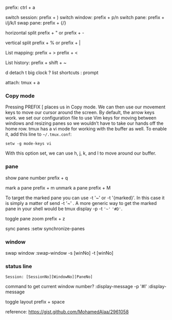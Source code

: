 
prefix: ctrl + a

switch session: prefix + )
switch window: prefix + p/n
switch pane: prefix + i/j/k/l
swap pane: prefix + {/}

horizontal split
prefix + " or prefix + -

vertical split
prefix + % or prefix + |


List mapping:
prefix + >
prefix + <

List history:
prefix + shift + ~

d  detach
t  big clock
?  list shortcuts
:  prompt

attach:
tmux + a

### Copy mode
Pressing PREFIX [ places us in Copy mode. We can then use our movement keys to move our cursor around the screen. By default, the arrow keys work. we set our configuration file to use Vim keys for moving between windows and resizing panes so we wouldn’t have to take our hands off the home row. tmux has a vi mode for working with the buffer as well. To enable it, add this line to `~/.tmux.conf`:

```
setw -g mode-keys vi
```

With this option set, we can use h, j, k, and l to move around our buffer.

### pane
show pane number
prefix + q

mark a pane
prefix + m
unmark a pane
prefix + M

To target the marked pane you can use -t '~' or -t '{marked}'.
In this case it is simply a matter of send -t '~' <keys here>.
A more generic way to get the marked pane in your shell would be tmux display -p -t `'~'` `'#D'`.

toggle pane zoom
prefix + z

sync panes
:setw synchronize-panes

### window
swap window
:swap-window -s [winNo] -t [winNo]

### status line
```
Session: [SessionNo][WindowNo][PaneNo]
```

command to get current window number?
:display-message -p '#I'
:display-message

toggle layout
prefix + space

reference:
https://gist.github.com/MohamedAlaa/2961058
